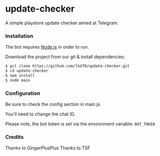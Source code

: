 # update-checker
A simple playstore update checker aimed at Telegram.


### Installation

The bot requires [Node.js](https://nodejs.org) in order to run.

Download the project from our git & install dependencies:
```sh
$ git clone https://github.com/lkd70/update-checker.git
$ cd update-checker
$ npm install
$ node main
```

### Configuration

Be sure to check the config section in main.js.

You'll need to change the chat ID.

Please note, the bot token is set via the environment variable: `BOT_TOKEN`

### Credits

Thanks to GingerPlusPlus
Thanks to TSF
